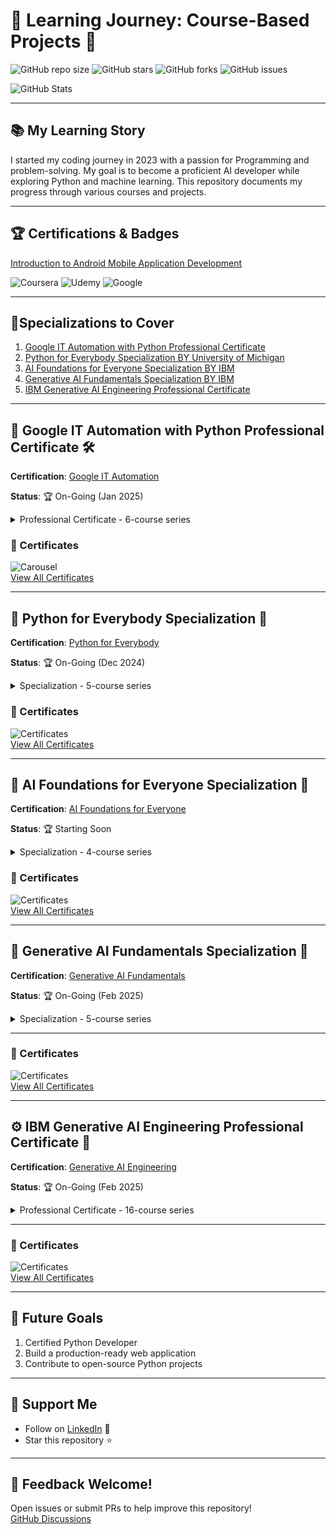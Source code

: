 # 🚀 Learning Journey: Course-Based Projects 🌟

![GitHub repo size](https://img.shields.io/github/repo-size/UsamaAli-PK/Learnings?color=blue)
![GitHub stars](https://img.shields.io/github/stars/UsamaAli-PK/Learnings?color=yellow)
![GitHub forks](https://img.shields.io/github/forks/UsamaAli-PK/Learnings?color=green)
![GitHub issues](https://img.shields.io/github/issues/UsamaAli-PK/Learnings?color=red)

![GitHub Stats](https://github-readme-stats.vercel.app/api?username=UsamaAli-PK&show_icons=true&theme=radical)

---

## 📚 My Learning Story
I started my coding journey in 2023 with a passion for Programming and problem-solving. My goal is to become a proficient AI developer while exploring Python and machine learning. This repository documents my progress through various courses and projects.

---

## 🏆 Certifications & Badges

[Introduction to Android Mobile Application Development](#)


![Coursera](https://img.shields.io/badge/Coursera-0052CC?style=for-the-badge&logo=coursera)
![Udemy](https://img.shields.io/badge/Udemy-A42249?style=for-the-badge&logo=udemy)
![Google](https://img.shields.io/badge/Google-4285F4?style=for-the-badge&logo=google)


---

## 📖Specializations to Cover

1. [ Google IT Automation with Python Professional Certificate](#--google-it-automation-with-python-professional-certificate)
2. [ Python for Everybody Specialization BY University of Michigan](#Python-for-Everybody)
3. [ AI Foundations for Everyone Specialization BY IBM](#AI-Foundations-for-Everyone)
4. [ Generative AI Fundamentals Specialization BY IBM](#Generative-AI-Fundamentals-Specialization)
5. [IBM Generative AI Engineering Professional Certificate](#IBM-Generative-AI-Engineering-Professional-Certificate)




---

## 🐍  Google IT Automation with Python Professional Certificate 🛠️

**Certification**: [Google IT Automation](https://www.coursera.org/specializations/google-it-automation-python)  

**Status**: 🏆 On-Going (Jan 2025) 

<details>
<summary> 
  Professional Certificate - 6-course series
</summary>

* #### [Course 1: Crash Course on Python](#)  
* #### [Course 2: Using Python to Interact with the Operating System](https://github.com/UsamaAli-PK/Learnings/tree/e2eca4b1de08f9e3bc4d0b9a36bc7e629ee6496c/Google%20IT%20Automation%20with%20Python%20Professional%20Certificate/Using%20Python%20to%20Interact%20with%20the%20Operating%20System)  
* #### [Course 3: Introduction to Git and GitHub](#)  
* #### [Course 4: Troubleshooting and Debugging Techniques](#)  
* #### [Course 5: Configuration Management and the Cloud](#)  
* #### [Course 6: Automating Real-World Tasks with Python](#)  

</details>


### 📕 Certificates
![Carousel](assets/certificates.gif)  
[View All Certificates](certificates/)

---
## 🐍 Python for Everybody Specialization 🐍

**Certification**: [Python for Everybody](https://www.coursera.org/specializations/python#courses)  

**Status**: 🏆 On-Going (Dec 2024)  

<details>
<summary> 
  Specialization - 5-course series
</summary>

* #### [Course 1: Programming for Everybody (Getting Started with Python)](#)  
* #### [Course 2: Python Data Structures](#)  
* #### [Course 3: Using Python to Access Web Data](#)  
* #### [Course 4: Using Databases with Python](#)  
* #### [Course 5: Capstone: Retrieving, Processing, and Visualizing Data with Python](#)  

</details>


### 📕 Certificates
![Certificates](assets/certificates.gif)  
[View All Certificates](certificates/)  


---
## 🤖 AI Foundations for Everyone Specialization 🧠

**Certification**: [AI Foundations for Everyone](https://www.coursera.org/specializations/ai-foundations-ibm)  

**Status**: 🏆 Starting Soon  

<details>
<summary> 
  Specialization - 4-course series
</summary>

* #### [Course 1: Introduction to Artificial Intelligence](#)  
* #### [Course 2: Generative AI: Introduction and Applications](#)  
* #### [Course 3: Generative AI: Prompt Engineering Basics](#)  
* #### [Course 4: Building AI Powered Chatbots Without Programming](#)  

</details>

### 📕 Certificates
![Certificates](assets/certificates.gif)  
[View All Certificates](certificates/)  

---

## 🎨 Generative AI Fundamentals Specialization 🧠

**Certification**: [Generative AI Fundamentals](https://www.coursera.org/specializations/generative-ai-ibm)  

**Status**: 🏆 On-Going (Feb 2025)  

<details>
<summary> 
  Specialization - 5-course series
</summary>

* #### [Course 1: Generative AI: Introduction and Applications](#)  
* #### [Course 2: Generative AI: Prompt Engineering Basics](#)  
* #### [Course 3: Generative AI: Foundation Models and Platforms](#)  
* #### [Course 4: Generative AI: Impact, Considerations, and Ethical Issues](#)  
* #### [Course 5: Generative AI: Business Transformation and Career Growth](#)  

</details>

---

### 📕 Certificates
![Certificates](assets/certificates.gif)  
[View All Certificates](certificates/)  

---
## ⚙️ IBM Generative AI Engineering Professional Certificate 🤖

**Certification**: [Generative AI Engineering](https://www.coursera.org/professional-certificates/ibm-generative-ai-engineering)  

**Status**: 🏆 On-Going (Feb 2025)  

<details>
<summary> 
  Professional Certificate - 16-course series
</summary>

* #### [Course 1: Introduction to AI](#)  
* #### [Course 2: Generative AI Basics](#)  
* #### [Course 3: Prompt Engineering](#)  
* #### [Course 4: Python for Data Science](#)  
* #### [Course 5: AI Applications with Python](#)  
* #### [Course 6: Building Generative AI Apps](#)  
* #### [Course 7: Data Analysis with Python](#)  
* #### [Course 8: Machine Learning with Python](#)  
* #### [Course 9: Deep Learning with Keras](#)  
* #### [Course 10: Generative AI Architectures](#)  
* #### [Course 11: NLP & Language Modeling](#)  
* #### [Course 12: Transformers in NLP](#)  
* #### [Course 13: Fine-Tuning Transformers](#)  
* #### [Course 14: Advanced LLM Fine-Tuning](#)  
* #### [Course 15: AI Agents with RAG](#)  
* #### [Course 16: Capstone Project](#)  

</details>

---


### 📕 Certificates
![Certificates](assets/certificates.gif)  
[View All Certificates](certificates/)  

---


## 🎯 Future Goals
1.  Certified Python Developer  
2. Build a production-ready web application  
3. Contribute to open-source Python projects  

---

## 🤝 Support Me
- Follow on [LinkedIn](https://www.linkedin.com/in/usamaalipk/) 💼  
- Star this repository ⭐  

---

## 📢 Feedback Welcome!
Open issues or submit PRs to help improve this repository!  
[GitHub Discussions](https://github.com/UsamaAli-PK/Learnings/discussions)  
